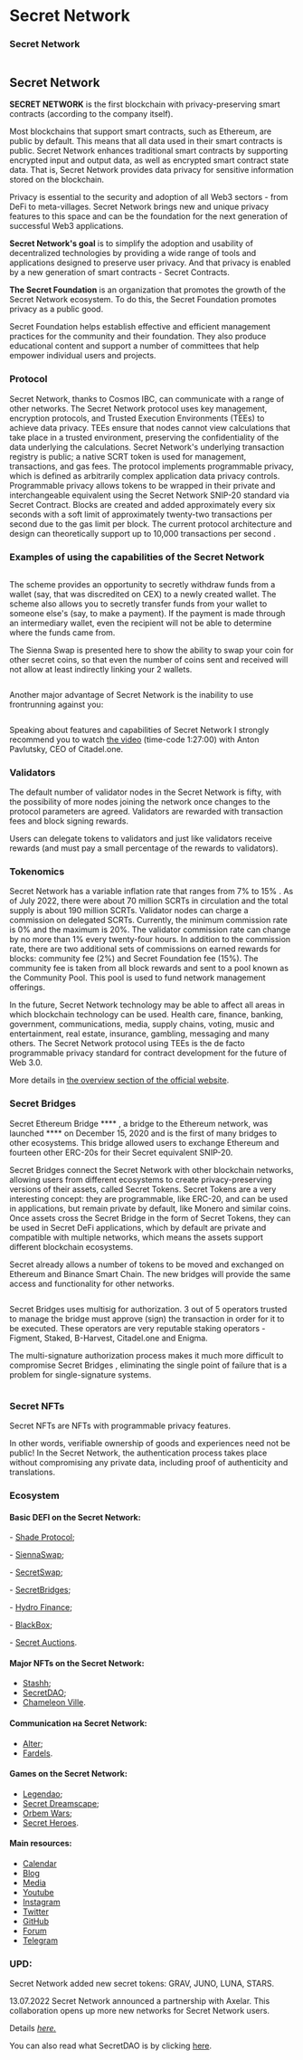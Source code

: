 # Secret Network

### Secret Network

<figure><img src="../.gitbook/assets/image (17).png" alt=""><figcaption></figcaption></figure>

## Secret Network

**SECRET NETWORK** is the first blockchain with privacy-preserving smart contracts (according to the company itself).

Most blockchains that support smart contracts, such as Ethereum, are public by default. This means that all data used in their smart contracts is public. Secret Network enhances traditional smart contracts by supporting encrypted input and output data, as well as encrypted smart contract state data. That is, Secret Network provides data privacy for sensitive information stored on the blockchain.

Privacy is essential to the security and adoption of all Web3 sectors - from DeFi to meta-villages. Secret Network brings new and unique privacy features to this space and can be the foundation for the next generation of successful Web3 applications.

**Secret Network's goal** is to simplify the adoption and usability of decentralized technologies by providing a wide range of tools and applications designed to preserve user privacy. And that privacy is enabled by a new generation of smart contracts - Secret Contracts.

**The Secret Foundation** is an organization that promotes the growth of the Secret Network ecosystem. To do this, the Secret Foundation promotes privacy as a public good.

Secret Foundation helps establish effective and efficient management practices for the community and their foundation. They also produce educational content and support a number of committees that help empower individual users and projects.

### **Protocol**

Secret Network, thanks to Cosmos IBC, can communicate with a range of other networks. The Secret Network protocol uses key management, encryption protocols, and Trusted Execution Environments (TEEs) to achieve data privacy. TEEs ensure that nodes cannot view calculations that take place in a trusted environment, preserving the confidentiality of the data underlying the calculations. Secret Network's underlying transaction registry is public; a native SCRT token is used for management, transactions, and gas fees. The protocol implements programmable privacy, which is defined as arbitrarily complex application data privacy controls. Programmable privacy allows tokens to be wrapped in their private and interchangeable equivalent using the Secret Network SNIP-20 standard via Secret Contract. Blocks are created and added approximately every six seconds with a soft limit of approximately twenty-two transactions per second due to the gas limit per block. The current protocol architecture and design can theoretically support up to 10,000 transactions per second .



### **Examples of using the capabilities of the Secret Network**

<figure><img src="../.gitbook/assets/image (29).png" alt=""><figcaption></figcaption></figure>

The scheme provides an opportunity to secretly withdraw funds from a wallet (say, that was discredited on CEX) to a newly created wallet. The scheme also allows you to secretly transfer funds from your wallet to someone else's (say, to make a payment). If the payment is made through an intermediary wallet, even the recipient will not be able to determine where the funds came from.

The Sienna Swap is presented here to show the ability to swap your coin for other secret coins, so that even the number of coins sent and received will not allow at least indirectly linking your 2 wallets.

<figure><img src="../.gitbook/assets/image (47).png" alt=""><figcaption></figcaption></figure>

Another major advantage of Secret Network is the inability to use frontrunning against you:

<figure><img src="../.gitbook/assets/image (30).png" alt=""><figcaption></figcaption></figure>

Speaking about features and capabilities of Secret Network I strongly recommend you to watch [the video](https://www.youtube.com/watch?v=LVopimoM8Jk) (time-code 1:27:00) with Anton Pavlutsky, CEO of Citadel.one.

### **Validators**

The default number of validator nodes in the Secret Network is fifty, with the possibility of more nodes joining the network once changes to the protocol parameters are agreed. Validators are rewarded with transaction fees and block signing rewards.

Users can delegate tokens to validators and just like validators receive rewards (and must pay a small percentage of the rewards to validators).

### **Tokenomics**

Secret Network has a variable inflation rate that ranges from 7% to 15% . As of July 2022, there were about 70 million SCRTs in circulation and the total supply is about 190 million SCRTs. Validator nodes can charge a commission on delegated SCRTs. Currently, the minimum commission rate is 0% and the maximum is 20%. The validator commission rate can change by no more than 1% every twenty-four hours. In addition to the commission rate, there are two additional sets of commissions on earned rewards for blocks: community fee (2%) and Secret Foundation fee (15%). The community fee is taken from all block rewards and sent to a pool known as the Community Pool. This pool is used to fund network management offerings.

In the future, Secret Network technology may be able to affect all areas in which blockchain technology can be used. Health care, finance, banking, government, communications, media, supply chains, voting, music and entertainment, real estate, insurance, gambling, messaging and many others. The Secret Network protocol using TEEs is the de facto programmable privacy standard for contract development for the future of Web 3.0.

More details in [the overview section of the official website](https://scrt.network/about/about-secret-network/).

### **Secret Bridges**

Secret Ethereum Bridge \*\*\*\* , a bridge to the Ethereum network, was launched \*\*\*\* on December 15, 2020 and is the first of many bridges to other ecosystems. This bridge allowed users to exchange Ethereum and fourteen other ERC-20s for their Secret equivalent SNIP-20.

Secret Bridges connect the Secret Network with other blockchain networks, allowing users from different ecosystems to create privacy-preserving versions of their assets, called Secret Tokens. Secret Tokens are a very interesting concept: they are programmable, like ERC-20, and can be used in applications, but remain private by default, like Monero and similar coins. Once assets cross the Secret Bridge in the form of Secret Tokens, they can be used in Secret DeFi applications, which by default are private and compatible with multiple networks, which means the assets support different blockchain ecosystems.

Secret already allows a number of tokens to be moved and exchanged on Ethereum and Binance Smart Chain. The new bridges will provide the same access and functionality for other networks.

<figure><img src="../.gitbook/assets/image (46).png" alt=""><figcaption></figcaption></figure>

Secret Bridges uses multisig for authorization. 3 out of 5 operators trusted to manage the bridge must approve (sign) the transaction in order for it to be executed. These operators are very reputable staking operators - Figment, Staked, B-Harvest, Citadel.one and Enigma.

The multi-signature authorization process makes it much more difficult to compromise Secret Bridges , eliminating the single point of failure that is a problem for single-signature systems.

<figure><img src="../.gitbook/assets/image (32).png" alt=""><figcaption></figcaption></figure>

### **Secret NFTs**

Secret NFTs are NFTs with programmable privacy features.

In other words, verifiable ownership of goods and experiences need not be public! In the Secret Network, the authentication process takes place without compromising any private data, including proof of authenticity and translations.

### **Ecosystem**

#### **Basic DEFI on the Secret Network:**

\- [Shade Protocol](https://shadeprotocol.io/);

\- [SiennaSwap](https://sienna.network/swap/);

\- [SecretSwap](https://secretswap.net/);

\- [SecretBridges](https://bridge.scrt.network/);

\- [Hydro Finance](https://hydro.finance/);

\- [BlackBox](https://blackbox.cash/);

\- [Secret Auctions](https://hydro.finance/).

#### **Major NFTs on the Secret Network:**

* [Stashh](https://stashh.io/);
* [SecretDAO](https://secretdao.com/);
* [Chameleon Ville](https://chameleonville.com/).

#### **Communication на Secret Network:**

* [Alter](https://chameleonville.com/);
* [Fardels](https://chameleonville.com/).

#### **Games on the Secret Network:**

* [Legendao](https://legendao.io/);
* [Secret Dreamscape](https://twitter.com/SCRTDreamscape);
* [Orbem Wars](https://twitter.com/DomeriumLabs);
* [Secret Heroes](https://secrethero.es/connect).

#### **Main resources:**

* [Calendar](https://secretcalendar.org/)
* [Blog](https://scrt.network/blog)
* [Media](https://scrt.network/media/features)
* [Youtube](https://www.youtube.com/channel/UCZPqj7h7mzjwuSfw\_UWxQPw)
* [Instagram](https://www.instagram.com/scrtnetwork/)
* [Twitter](https://twitter.com/SecretNetwork)
* [GitHub](https://github.com/SecretFoundation/SecretWebsite)
* [Forum](https://forum.scrt.network/)
* [Telegram](https://t.me/scrt\_russia)

### **UPD:**

Secret Network added new secret tokens: GRAV, JUNO, LUNA, STARS.

13.07.2022 Secret Network announced a partnership with Axelar. This collaboration opens up more new networks for Secret Network users.

Details [_here._](https://scrt.network/blog/secret-partners-with-axelar-network)

You can also read what SecretDAO is by clicking [here](https://medium.com/@natalie.shtangrat/%D1%81%D0%B5%D0%BA%D1%80%D0%B5%D1%82%D0%BD%D0%B0%D1%8F-%D1%84%D1%83%D0%BD%D0%BA%D1%86%D0%B8%D1%8F-secretdao-5f575a8cff2f).
